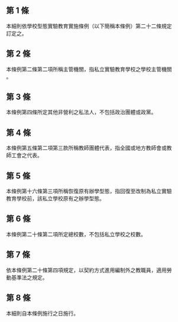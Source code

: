 第 1 條
-------
本細則依學校型態實驗教育實施條例（以下簡稱本條例）第二十二條規定  
訂定之。

第 2 條
-------
本條例第二條第二項所稱主管機關，指私立實驗教育學校之學校主管機關  
。

第 3 條
-------
本條例第四條所定其他非營利之私法人，不包括政治團體或政黨。

第 4 條
-------
本條例第五條第二項第三款所稱教師團體代表，指全國或地方教師會或教  
師工會之代表。

第 5 條
-------
本條例第十六條第三項所稱恢復原有辦學型態，指回復至改制為私立實驗  
教育學校前，該私立學校原有之辦學型態。

第 6 條
-------
本條例第二十條第二項所定總校數，不包括私立學校之校數。

第 7 條
-------
依本條例第二十條第四項規定，以契約方式進用編制外之教職員，適用勞  
動基準法之規定。

第 8 條
-------
本細則自本條例施行之日施行。

